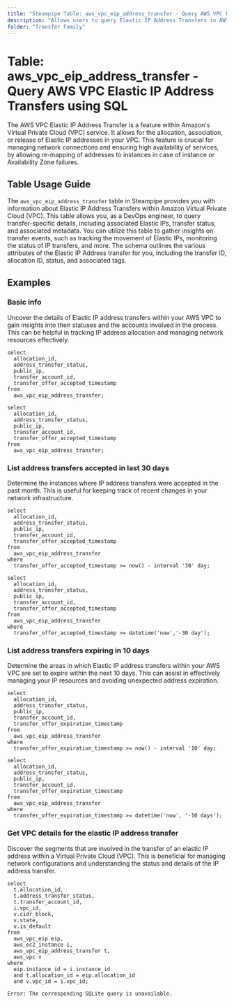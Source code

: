 ```yaml
---
title: "Steampipe Table: aws_vpc_eip_address_transfer - Query AWS VPC Elastic IP Address Transfers using SQL"
description: "Allows users to query Elastic IP Address Transfers in AWS VPC."
folder: "Transfer Family"
---
```


# Table: aws_vpc_eip_address_transfer - Query AWS VPC Elastic IP Address Transfers using SQL

The AWS VPC Elastic IP Address Transfer is a feature within Amazon's Virtual Private Cloud (VPC) service. It allows for the allocation, association, or release of Elastic IP addresses in your VPC. This feature is crucial for managing network connections and ensuring high availability of services, by allowing re-mapping of addresses to instances in case of instance or Availability Zone failures.

## Table Usage Guide

The `aws_vpc_eip_address_transfer` table in Steampipe provides you with information about Elastic IP Address Transfers within Amazon Virtual Private Cloud (VPC). This table allows you, as a DevOps engineer, to query transfer-specific details, including associated Elastic IPs, transfer status, and associated metadata. You can utilize this table to gather insights on transfer events, such as tracking the movement of Elastic IPs, monitoring the status of IP transfers, and more. The schema outlines the various attributes of the Elastic IP Address transfer for you, including the transfer ID, allocation ID, status, and associated tags.

## Examples

### Basic info
Uncover the details of Elastic IP address transfers within your AWS VPC to gain insights into their statuses and the accounts involved in the process. This can be helpful in tracking IP address allocation and managing network resources effectively.

```sql+postgres
select
  allocation_id,
  address_transfer_status,
  public_ip,
  transfer_account_id,
  transfer_offer_accepted_timestamp
from
  aws_vpc_eip_address_transfer;
```

```sql+sqlite
select
  allocation_id,
  address_transfer_status,
  public_ip,
  transfer_account_id,
  transfer_offer_accepted_timestamp
from
  aws_vpc_eip_address_transfer;
```

### List address transfers accepted in last 30 days
Determine the instances where IP address transfers were accepted in the past month. This is useful for keeping track of recent changes in your network infrastructure.

```sql+postgres
select
  allocation_id,
  address_transfer_status,
  public_ip,
  transfer_account_id,
  transfer_offer_accepted_timestamp
from
  aws_vpc_eip_address_transfer
where
  transfer_offer_accepted_timestamp >= now() - interval '30' day;
```

```sql+sqlite
select
  allocation_id,
  address_transfer_status,
  public_ip,
  transfer_account_id,
  transfer_offer_accepted_timestamp
from
  aws_vpc_eip_address_transfer
where
  transfer_offer_accepted_timestamp >= datetime('now','-30 day');
```

### List address transfers expiring in 10 days
Determine the areas in which Elastic IP address transfers within your AWS VPC are set to expire within the next 10 days. This can assist in effectively managing your IP resources and avoiding unexpected address expiration.

```sql+postgres
select
  allocation_id,
  address_transfer_status,
  public_ip,
  transfer_account_id,
  transfer_offer_expiration_timestamp
from
  aws_vpc_eip_address_transfer
where
  transfer_offer_expiration_timestamp >= now() - interval '10' day;
```

```sql+sqlite
select
  allocation_id,
  address_transfer_status,
  public_ip,
  transfer_account_id,
  transfer_offer_expiration_timestamp
from
  aws_vpc_eip_address_transfer
where
  transfer_offer_expiration_timestamp >= datetime('now', '-10 days');
```

### Get VPC details for the elastic IP address transfer
Discover the segments that are involved in the transfer of an elastic IP address within a Virtual Private Cloud (VPC). This is beneficial for managing network configurations and understanding the status and details of the IP address transfer.

```sql+postgres
select
  t.allocation_id,
  t.address_transfer_status,
  t.transfer_account_id,
  i.vpc_id,
  v.cidr_block,
  v.state,
  v.is_default
from
  aws_vpc_eip eip,
  aws_ec2_instance i,
  aws_vpc_eip_address_transfer t,
  aws_vpc v
where
  eip.instance_id = i.instance_id
  and t.allocation_id = eip.allocation_id
  and v.vpc_id = i.vpc_id;
```

```sql+sqlite
Error: The corresponding SQLite query is unavailable.
```
